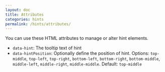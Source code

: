```yaml
---
layout: doc
title: Attributes
categories: hints
permalink: /hints/attributes/
---
```


You can use these HTML attributes to manage or alter hint elements.

 - `data-hint`: The tooltip text of hint
 - `data-hintPosition`: Optionally define the position of hint. Options: `top-middle`, `top-left`, `top-right`, `bottom-left`, `bottom-right`, `bottom-middle`, `middle-left`, `middle-right`, `middle-middle`. Default: `top-middle`
